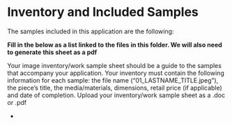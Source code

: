 # Inventory and Included Samples

The samples included in this application are the following:

**Fill in the below as a list linked to the files in this folder. We will also need to generate
this sheet as a pdf**

Your image inventory/work sample sheet should be a guide to the samples that accompany your application. Your inventory must contain the following information for each sample: the file name (“01_LASTNAME_TITLE.jpeg”), the piece’s title, the media/materials, dimensions, retail price (if applicable) and date of completion. Upload your inventory/work sample sheet as a .doc or .pdf

 - []()

